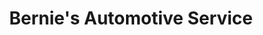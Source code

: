 ---
title: "Bernie's Automotive Service"
url: /seattle/bernies-automotive-service/
shop: car repair
---